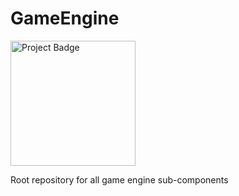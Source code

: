 # GameEngine
<img src="https://ci.appveyor.com/api/projects/status/qx3frs5weab3iptm?svg=true" alt="Project Badge" width="200">

Root repository for all game engine sub-components
